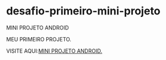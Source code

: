 # desafio-primeiro-mini-projeto
 MINI PROJETO ANDROID

MEU PRIMEIRO PROJETO.
 
 VISITE AQUI:<a href="https://dyegoevertony.github.io/desafio-primeiro-mini-projeto/index.html" target="_blank">MINI PROJETO ANDROID.</a>
